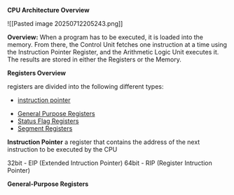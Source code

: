 **CPU Architecture Overview**

![[Pasted image 20250712205243.png]]

**Overview:**
When a program has to be executed, it is loaded into the memory. 
From there, the Control Unit fetches one instruction at a time using the Instruction Pointer Register, and the Arithmetic Logic Unit executes it. 
The results are stored in either the Registers or the Memory.


**Registers Overview**

registers are divided into the following different types:
* [instruction pointer](#instruction-pointer)
- [General Purpose Registers](#gpr)
- [Status Flag Registers](#sfr)
- [Segment Registers](#sr)

**Instruction Pointer**
a register that contains the address of the next instruction to be executed by the CPU

32bit - EIP (Extended Intruction Pointer)
64bit - RIP (Register Intruction Pointer)

**General-Purpose Registers**

